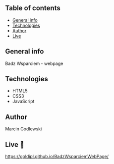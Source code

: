 ## Table of contents
* [General info](#general-info)
* [Technologies](#technologies)
* [Author](#author)
* [Live](#live)

## General info
Badz Wsparciem - webpage

## Technologies
* HTML5
* CSS3
* JavaScript

## Author
Marcin Godlewski

## Live :star2:
https://goldipl.github.io/BadzWsparciemWebPage/